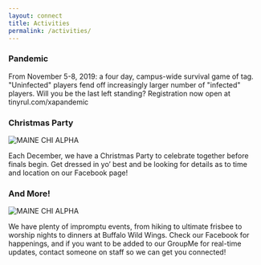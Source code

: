 ```yaml
---
layout: connect
title: Activities
permalink: /activities/
---
```


### Pandemic

From November 5-8, 2019: a four day, campus-wide survival game of tag. "Uninfected" players fend off increasingly larger number of "infected" players. Will you be the last left standing? Registration now open at tinyrul.com/xapandemic

### Christmas Party

<img src="{{ site.url }}/images/christmasparty.jpg" class="img-fluid" alt="MAINE CHI ALPHA">

Each December, we have a Christmas Party to celebrate together before finals begin. Get dressed in yo’ best and be looking for details as to time and location on our Facebook page!

### And More! 

<img src="{{ site.url }}/images/and-more.jpg" class="img-fluid" alt="MAINE CHI ALPHA">

We have plenty of impromptu events, from hiking to ultimate frisbee to worship nights to dinners at Buffalo Wild Wings. Check our Facebook for happenings, and if you want to be added to our GroupMe for real-time updates, contact someone on staff so we can get you connected!
